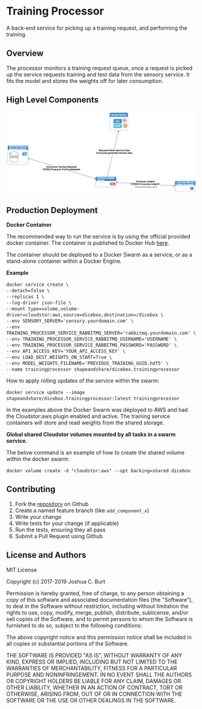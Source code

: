 # Training Processor

A back-end service for picking up a training request, and performing the training.

Overview
--------

The processor monitors a training request queue, once a request is picked up the service requests training and test data from the sensory service.  It fits the model and stores the weights off for later consumption.


High Level Components
---------------------

![Training Processor Diagram](https://github.com/shapeandshare/dicebox.trainingprocessor/raw/master/assets/Training%20Processor%20Diagram.png)


Production Deployment
---------------------

**Docker Container**

The recommended way to run the service is by using the official provided docker container.  The container is published to Docker Hub [here](https://hub.docker.com/r/shapeandshare/dicebox.trainingprocessor/).

The container should be deployed to a Docker Swarm as a service, or as a stand-alone container within a Docker Engine.



**Example**

```
docker service create \
--detach=false \
--replicas 1 \
--log-driver json-file \
--mount type=volume,volume-driver=cloudstor:aws,source=dicebox,destination=/dicebox \
--env SENSORY_SERVER='sensory.yourdomain.com' \
--env TRAINING_PROCESSOR_SERVICE_RABBITMQ_SERVER='rabbitmq.yourdomain.com' \
--env TRAINING_PROCESSOR_SERVICE_RABBITMQ_USERNAME='USERNAME' \
--env TRAINING_PROCESSOR_SERVICE_RABBITMQ_PASSWORD='PASSWORD' \
--env API_ACCESS_KEY='YOUR_API_ACCESS_KEY' \
--env LOAD_BEST_WEIGHTS_ON_START=True \
--env MODEL_WEIGHTS_FILENAME='PREVIOUS_TRAINING_GUID.hdf5' \
--name trainingprocessor shapeandshare/dicebox.trainingprocessor
```


How to apply rolling updates of the service within the swarm:

```
docker service update --image shapeandshare/dicebox.trainingprocessor:latest trainingprocessor
```

In the examples above the Docker Swarm was deployed to AWS and had the Cloudstor:aws plugin enabled and active.
The training service containers will store and read weights from the shared storage.

**Global shared Cloudstor volumes mounted by all tasks in a swarm service.**

The below command is an example of how to create the shared volume within the docker swarm:
```
docker volume create -d "cloudstor:aws" --opt backing=shared dicebox
```

Contributing
------------
1. Fork the [repository](https://github.com/shapeandshare/dicebox.trainingprocessor) on Github
2. Create a named feature branch (like `add_component_x`)
3. Write your change
4. Write tests for your change (if applicable)
5. Run the tests, ensuring they all pass
6. Submit a Pull Request using Github

License and Authors
-------------------
MIT License

Copyright (c) 2017-2019 Joshua C. Burt

Permission is hereby granted, free of charge, to any person obtaining a copy
of this software and associated documentation files (the "Software"), to deal
in the Software without restriction, including without limitation the rights
to use, copy, modify, merge, publish, distribute, sublicense, and/or sell
copies of the Software, and to permit persons to whom the Software is
furnished to do so, subject to the following conditions:

The above copyright notice and this permission notice shall be included in all
copies or substantial portions of the Software.

THE SOFTWARE IS PROVIDED "AS IS", WITHOUT WARRANTY OF ANY KIND, EXPRESS OR
IMPLIED, INCLUDING BUT NOT LIMITED TO THE WARRANTIES OF MERCHANTABILITY,
FITNESS FOR A PARTICULAR PURPOSE AND NONINFRINGEMENT. IN NO EVENT SHALL THE
AUTHORS OR COPYRIGHT HOLDERS BE LIABLE FOR ANY CLAIM, DAMAGES OR OTHER
LIABILITY, WHETHER IN AN ACTION OF CONTRACT, TORT OR OTHERWISE, ARISING FROM,
OUT OF OR IN CONNECTION WITH THE SOFTWARE OR THE USE OR OTHER DEALINGS IN THE
SOFTWARE.